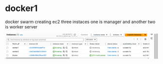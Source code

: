 # docker1
docker swarm
creating ec2 three instaces one is manager and another two is worker server

![image alt](https://github.com/srinubora/docker1/blob/7e1296e57c5ff74e151453b386c7d79584753a8b/Screenshot%202024-11-06%20212505.png)

